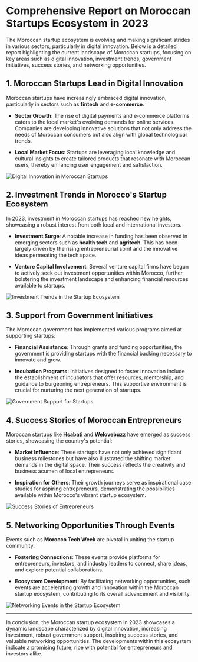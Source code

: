 # Comprehensive Report on Moroccan Startups Ecosystem in 2023

The Moroccan startup ecosystem is evolving and making significant strides in various sectors, particularly in digital innovation. Below is a detailed report highlighting the current landscape of Moroccan startups, focusing on key areas such as digital innovation, investment trends, government initiatives, success stories, and networking opportunities.

## 1. Moroccan Startups Lead in Digital Innovation

Moroccan startups have increasingly embraced digital innovation, particularly in sectors such as **fintech** and **e-commerce**. 

- **Sector Growth**: The rise of digital payments and e-commerce platforms caters to the local market's evolving demands for online services. Companies are developing innovative solutions that not only address the needs of Moroccan consumers but also align with global technological trends.
  
- **Local Market Focus**: Startups are leveraging local knowledge and cultural insights to create tailored products that resonate with Moroccan users, thereby enhancing user engagement and satisfaction.

![Digital Innovation in Moroccan Startups](image-placeholder-url)  <!-- Placeholder for actual image -->

## 2. Investment Trends in Morocco's Startup Ecosystem

In 2023, investment in Moroccan startups has reached new heights, showcasing a robust interest from both local and international investors.

- **Investment Surge**: A notable increase in funding has been observed in emerging sectors such as **health tech** and **agritech**. This has been largely driven by the rising entrepreneurial spirit and the innovative ideas permeating the tech space.

- **Venture Capital Involvement**: Several venture capital firms have begun to actively seek out investment opportunities within Morocco, further bolstering the investment landscape and enhancing financial resources available to startups.

![Investment Trends in the Startup Ecosystem](image-placeholder-url)  <!-- Placeholder for actual image -->

## 3. Support from Government Initiatives

The Moroccan government has implemented various programs aimed at supporting startups:

- **Financial Assistance**: Through grants and funding opportunities, the government is providing startups with the financial backing necessary to innovate and grow.

- **Incubation Programs**: Initiatives designed to foster innovation include the establishment of incubators that offer resources, mentorship, and guidance to burgeoning entrepreneurs. This supportive environment is crucial for nurturing the next generation of startups.

![Government Support for Startups](image-placeholder-url)  <!-- Placeholder for actual image -->

## 4. Success Stories of Moroccan Entrepreneurs

Moroccan startups like **Hsabati** and **Welovebuzz** have emerged as success stories, showcasing the country's potential:

- **Market Influence**: These startups have not only achieved significant business milestones but have also illustrated the shifting market demands in the digital space. Their success reflects the creativity and business acumen of local entrepreneurs.

- **Inspiration for Others**: Their growth journeys serve as inspirational case studies for aspiring entrepreneurs, demonstrating the possibilities available within Morocco's vibrant startup ecosystem.

![Success Stories of Entrepreneurs](image-placeholder-url)  <!-- Placeholder for actual image -->

## 5. Networking Opportunities Through Events

Events such as **Morocco Tech Week** are pivotal in uniting the startup community:

- **Fostering Connections**: These events provide platforms for entrepreneurs, investors, and industry leaders to connect, share ideas, and explore potential collaborations. 

- **Ecosystem Development**: By facilitating networking opportunities, such events are accelerating growth and innovation within the Moroccan startup ecosystem, contributing to its overall advancement and visibility.

![Networking Events in the Startup Ecosystem](image-placeholder-url)  <!-- Placeholder for actual image -->

---

In conclusion, the Moroccan startup ecosystem in 2023 showcases a dynamic landscape characterized by digital innovation, increasing investment, robust government support, inspiring success stories, and valuable networking opportunities. The developments within this ecosystem indicate a promising future, ripe with potential for entrepreneurs and investors alike.
